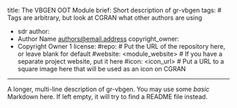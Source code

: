 title: The VBGEN OOT Module
brief: Short description of gr-vbgen
tags: # Tags are arbitrary, but look at CGRAN what other authors are using
  - sdr
author:
  - Author Name <authors@email.address>
copyright_owner:
  - Copyright Owner 1
license:
#repo: # Put the URL of the repository here, or leave blank for default
#website: <module_website> # If you have a separate project website, put it here
#icon: <icon_url> # Put a URL to a square image here that will be used as an icon on CGRAN
---
A longer, multi-line description of gr-vbgen.
You may use some *basic* Markdown here.
If left empty, it will try to find a README file instead.

